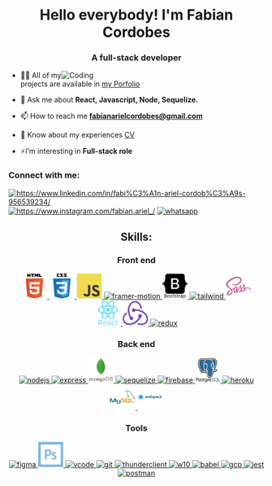 <h1 align="center">Hello everybody! I'm Fabian Cordobes</h1>
<h3 align="center">A full-stack developer</h3>
<img align="right" alt="Coding" width="400" src="https://images-wixmp-ed30a86b8c4ca887773594c2.wixmp.com/f/aaa6a4ea-c1a3-43f4-a570-7390bfb6c564/dbrebc2-f6299bc0-5695-4fde-a920-b867f5addc5f.gif?token=eyJ0eXAiOiJKV1QiLCJhbGciOiJIUzI1NiJ9.eyJzdWIiOiJ1cm46YXBwOjdlMGQxODg5ODIyNjQzNzNhNWYwZDQxNWVhMGQyNmUwIiwiaXNzIjoidXJuOmFwcDo3ZTBkMTg4OTgyMjY0MzczYTVmMGQ0MTVlYTBkMjZlMCIsIm9iaiI6W1t7InBhdGgiOiJcL2ZcL2FhYTZhNGVhLWMxYTMtNDNmNC1hNTcwLTczOTBiZmI2YzU2NFwvZGJyZWJjMi1mNjI5OWJjMC01Njk1LTRmZGUtYTkyMC1iODY3ZjVhZGRjNWYuZ2lmIn1dXSwiYXVkIjpbInVybjpzZXJ2aWNlOmZpbGUuZG93bmxvYWQiXX0.5ex4qr4gAXjSl63lIR2VYDhKc97OsAZnZ8GuPdQFZGQ" />

- 👨‍💻 All of my projects are available in [my Porfolio](https://portfolio-tawny-iota-93.vercel.app//)

- 💬 Ask me about **React, Javascript, Node, Sequelize.**

- 📫 How to reach me **fabianarielcordobes@gmail.com**

- 📄 Know about my experiences [CV](https://docs.google.com/document/d/195_dg6D0QiJVBsNa7Uc75o3Z9e6eM33BgyI90cLoON4/edit?usp=sharing)

- ⚡I'm interesting in **Full-stack role**


<h3 align="left">Connect with me:</h3>
<p align="left">
<a href="https://www.linkedin.com/in/fabi%C3%A1n-ariel-cordob%C3%A9s-956539234/" target="blank"><img align="center" src="https://raw.githubusercontent.com/rahuldkjain/github-profile-readme-generator/master/src/images/icons/Social/linked-in-alt.svg" alt="https://www.linkedin.com/in/fabi%C3%A1n-ariel-cordob%C3%A9s-956539234/" height="30" width="40" /></a>
<a href="https://www.instagram.com/fabian.ariel_/" target="blank"><img align="center" src="https://raw.githubusercontent.com/rahuldkjain/github-profile-readme-generator/master/src/images/icons/Social/instagram.svg" alt="https://www.instagram.com/fabian.ariel_/" height="30" width="40" /></a>
<a href="https://wa.me/+5491136737281" target="blank"><img align="center" src="https://raw.githubusercontent.com/rahuldkjain/github-profile-readme-generator/master/src/images/icons/Social/whatsapp.svg" alt="whatsapp" height="30" width="40" /></a>
</p>

<h2 align="center">Skills:</h2>
<h3 align="center">Front end</h3>

<p align="center">
  <a href="https://www.w3.org/html/" target="_blank" rel="noreferrer">
    <img
      src="https://raw.githubusercontent.com/devicons/devicon/master/icons/html5/html5-original-wordmark.svg"
      alt="html5"
      width="50"
      height="50"
    />
  </a>
    <a href="https://www.w3schools.com/css/" target="_blank" rel="noreferrer">
    <img
      src="https://raw.githubusercontent.com/devicons/devicon/master/icons/css3/css3-original-wordmark.svg"
      alt="css3"
      width="50"
      height="50"
    />
  </a>
    <a
    href="https://developer.mozilla.org/en-US/docs/Web/JavaScript"
    target="_blank"
    rel="noreferrer"
  >
    <img
      src="https://raw.githubusercontent.com/devicons/devicon/master/icons/javascript/javascript-original.svg"
      alt="javascript"
      width="50"
      height="50"
    />
  </a>
    <a
    href="https://www.framer.com/motion/"
    target="_blank"
    rel="noreferrer"
  >
    <img
      src="https://seeklogo.com/images/F/framer-motion-logo-DA1E33CAA1-seeklogo.com.png"
      alt="framer-motion"
      width="50"
      height="50"
    />
  </a>
    <a href="https://getbootstrap.com" target="_blank" rel="noreferrer">
    <img
      src="https://raw.githubusercontent.com/devicons/devicon/master/icons/bootstrap/bootstrap-plain-wordmark.svg"
      alt="bootstrap"
      width="50"
      height="50"
    />
  </a>
    <a href="https://tailwindcss.com/" target="_blank" rel="noreferrer">
    <img
      src="https://www.vectorlogo.zone/logos/tailwindcss/tailwindcss-icon.svg"
      alt="tailwind"
      width="50"
      height="50"
    />
  </a>
    <a href="https://sass-lang.com" target="_blank" rel="noreferrer">
    <img
      src="https://raw.githubusercontent.com/devicons/devicon/master/icons/sass/sass-original.svg"
      alt="sass"
      width="50"
      height="50"
    />
  </a>
    <a href="https://reactjs.org/" target="_blank" rel="noreferrer">
    <img
      src="https://raw.githubusercontent.com/devicons/devicon/master/icons/react/react-original-wordmark.svg"
      alt="react"
      width="50"
      height="50"
    />
  </a>
  <a href="https://redux.js.org" target="_blank" rel="noreferrer">
    <img
      src="https://raw.githubusercontent.com/devicons/devicon/master/icons/redux/redux-original.svg"
      alt="redux"
      width="50"
      height="50"
    />
  </a>
    <a href="https://www.typescriptlang.org/" target="_blank" rel="noreferrer">
    <img
      src="https://cdn.jsdelivr.net/gh/devicons/devicon/icons/typescript/typescript-original.svg"
      alt="redux"
      width="50"
      height="50"
    />
  </a>
</p>
<h3 align="center">Back end</h3>
<p align="center">
    <a href="https://nodejs.org/es/" target="_blank" rel="noreferrer">
    <img
      src="https://cdn.jsdelivr.net/gh/devicons/devicon/icons/nodejs/nodejs-original.svg"
      alt="nodejs"
      width="50"
      height="50"
    />
  </a>
      <a href="https://expressjs.com/es/" target="_blank" rel="noreferrer">
    <img
      src="https://assets.website-files.com/61ca3f775a79ec5f87fcf937/6202fcdee5ee8636a145a41b_1234.png"
      alt="express"
      width="50"
      height="50"
    />
  </a>
    <a href="https://www.mongodb.com/" target="_blank" rel="noreferrer">
    <img
      src="https://raw.githubusercontent.com/devicons/devicon/master/icons/mongodb/mongodb-original-wordmark.svg"
      alt="mongodb"
      width="50"
      height="50"
    />
  </a>
    <a href="https://sequelize.org/" target="_blank" rel="noreferrer">
    <img
      src="https://avatars.githubusercontent.com/u/3591786?s=280&v=4"
      alt="sequelize"
      width="50"
      height="50"
    />
  </a>
    <a href="https://firebase.google.com/" target="_blank" rel="noreferrer">
    <img
      src="https://www.vectorlogo.zone/logos/firebase/firebase-icon.svg"
      alt="firebase"
      width="50"
      height="50"
    />
  </a>
    <a href="https://www.postgresql.org" target="_blank" rel="noreferrer">
    <img
      src="https://raw.githubusercontent.com/devicons/devicon/master/icons/postgresql/postgresql-original-wordmark.svg"
      alt="postgresql"
      width="50"
      height="50"
    />
  </a>
    <a href="https://heroku.com" target="_blank" rel="noreferrer">
    <img
      src="https://www.vectorlogo.zone/logos/heroku/heroku-icon.svg"
      alt="heroku"
      width="50"
      height="50"
    />
  </a>
    <a href="https://www.mysql.com/" target="_blank" rel="noreferrer">
    <img
      src="https://raw.githubusercontent.com/devicons/devicon/master/icons/mysql/mysql-original-wordmark.svg"
      alt="mysql"
      width="50"
      height="50"
    />
  </a>
    <a href="https://webpack.js.org" target="_blank" rel="noreferrer">
    <img
      src="https://raw.githubusercontent.com/devicons/devicon/d00d0969292a6569d45b06d3f350f463a0107b0d/icons/webpack/webpack-original-wordmark.svg"
      alt="webpack"
      width="50"
      height="50"
    />
  </a>
</p>
<h3 align="center">Tools</h3>

<p align="center">
  <a href="https://www.figma.com/" target="_blank" rel="noreferrer">
    <img
      src="https://www.vectorlogo.zone/logos/figma/figma-icon.svg"
      alt="figma"
      width="50"
      height="50"
    />
  </a>
    <a href="https://www.photoshop.com/en" target="_blank" rel="noreferrer">
    <img
      src="https://raw.githubusercontent.com/devicons/devicon/master/icons/photoshop/photoshop-line.svg"
      alt="photoshop"
      width="50"
      height="50"
    />
  </a>
    <a href="https://code.visualstudio.com/" target="_blank" rel="noreferrer">
    <img
      src="https://upload.wikimedia.org/wikipedia/commons/thumb/2/2d/Visual_Studio_Code_1.18_icon.svg/1200px-Visual_Studio_Code_1.18_icon.svg.png"
      alt="vcode"
      width="50"
      height="50"
    />
  </a>
    <a href="https://git-scm.com/" target="_blank" rel="noreferrer">
    <img
      src="https://www.vectorlogo.zone/logos/git-scm/git-scm-icon.svg"
      alt="git"
      width="50"
      height="50"
    />
  </a>
      <a href="https://www.thunderclient.com/" target="_blank" rel="noreferrer">
    <img
      src="https://rangav.gallerycdn.vsassets.io/extensions/rangav/vscode-thunder-client/1.19.1/1663361559511/Microsoft.VisualStudio.Services.Icons.Default"
      alt="thunderclient"
      width="50"
      height="50"
    />
  </a>
        <a href="https://es.wikipedia.org/wiki/Windows_10" target="_blank" rel="noreferrer">
    <img
      src="https://kb.rolosa.com/wp-content/uploads/2020/03/windows-10-logo-6.png"
      alt="w10"
      width="50"
      height="50"
    />
  </a>
    <a href="https://babeljs.io/" target="_blank" rel="noreferrer">
    <img
      src="https://babeljs.io/img/ogImage.png"
      alt="babel"
      width="50"
      height="50"
    />
  </a>
    <a href="https://cloud.google.com" target="_blank" rel="noreferrer">
    <img
      src="https://www.vectorlogo.zone/logos/google_cloud/google_cloud-icon.svg"
      alt="gcp"
      width="50"
      height="50"
    />
  </a>
    <a href="https://jestjs.io" target="_blank" rel="noreferrer">
    <img
      src="https://www.vectorlogo.zone/logos/jestjsio/jestjsio-icon.svg"
      alt="jest"
      width="50"
      height="50"
    />
  </a>
    <a href="https://postman.com" target="_blank" rel="noreferrer">
    <img
      src="https://www.vectorlogo.zone/logos/getpostman/getpostman-icon.svg"
      alt="postman"
      width="40"
      height="40"
    />
  </a>
</p>


